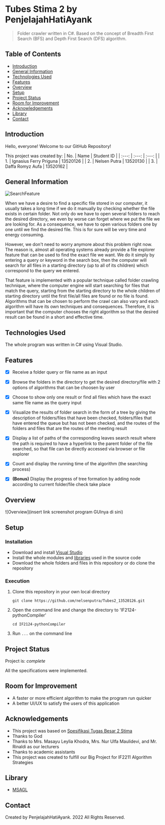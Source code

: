 # Tubes Stima 2 by PenjelajahHatiAyank
> Folder crawler written in C#. Based on the concept of Breadth First Search (BFS) and Depth First Search (DFS) algorithm.


## Table of Contents
* [Introduction](#introduction)
* [General Information](#general-information)
* [Technologies Used](#technologies-used)
* [Features](#features)
* [Overview](#overview)
* [Setup](#setup)
* [Project Status](#project-status)
* [Room for Improvement](#room-for-improvement)
* [Acknowledgements](#acknowledgements)
* [Library](#library)
* [Contact](#contact)


## Introduction
Hello, everyone! Welcome to our GitHub Repository!

This project was created by:
| No. | Name | Student ID |
| :---: | :---: | :---: |
| 1. | Ignasius Ferry Priguna | 13520126 |
| 2. | Nelsen Putra | 13520130 |
| 3. | Daffa Romyz Aufa | 13520162 |


## General Information
![SearchFeature](https://www.digitalcitizen.life/wp-content/uploads/2020/10/explorer_search_10.png)

When we have a desire to find a specific file stored in our computer, it usually takes a long time if we do it manually by checking whether the file exists in certain folder. Not only do we have to open several folders to reach the desired directory, we even by worse can forget where we put the file we are looking for. As a consequence, we have to open various folders one by one until we find the desired file. This is for sure will be very time and energy consuming.

However, we don't need to worry anymore about this problem right now. The reason is, almost all operating systems already provide a file explorer feature that can be used to find the exact file we want. We do it simply by entering a query or keyword in the search box, then the computer will search for all files in a starting directory (up to all of its children) which correspond to the query we entered.

That feature is implemented with a popular technique called folder crawling technique, where the computer engine will start searching for files that match the query, starting from the starting directory to the whole children of starting directory until the first file/all files are found or no file is found. Algorithms that can be chosen to perform the crawl can also vary and each algorithm will have its own techniques and consequences. Therefore, it is important that the computer chooses the right algorithm so that the desired result can be found in a short and effective time.


## Technologies Used
The whole program was written in C# using Visual Studio.


## Features
- [x] Receive a folder query or file name as an input 
- [x] Browse the folders in the directory to get the desired directory/file with 2 options of algorithms that can be choosen by user
- [x] Choose to show only one result or find all files which have the exact same file name as the query input
- [x] Visualize the results of folder search in the form of a tree by giving the description of folders/files that have been checked, folders/files that have entered the queue but has not been checked, and the routes of the folders and files that are the routes of the meeting result
- [x] Display a list of paths of the corresponding leaves search result where the path is required to have a hyperlink to the parent folder of the file
searched, so that file can be directly accessed via browser or file explorer
- [x] Count and display the running time of the algorithm (the searching process)
- [x] **(Bonus)** Display the progress of tree formation by adding node according to current folder/file check take place


## Overview
![Overview](insert link screenshot program GUInya di sini)


## Setup
### Installation
- Download and install [Visual Studio](https://visualstudio.microsoft.com/vs/) 
- Install the whole modules and [libraries](#library) used in the source code
- Download the whole folders and files in this repository or do clone the repository

### Execution
1. Clone this repository in your own local directory

    `git clone https://github.com/nelsenputra/Tubes2_13520126.git`

2. Open the command line and change the directory to 'IF2124-pythonCompiler'

    `cd IF2124-pythonCompiler`
    
3. Run `...` on the command line


## Project Status
Project is: _complete_

All the specifications were implemented.


## Room for Improvement
- A faster or more efficient algorithm to make the program run quicker
- A better UI/UX to satisfy the users of this application


## Acknowledgements
- This project was based on [Spesifikasi Tugas Besar 2 Stima](https://drive.google.com/file/d/1Enil91-RvdyFESd8eqUBWWyV6OdFU7Hm/view?usp=sharing)
- Thanks to God
- Thanks to Mrs. Masayu Leylia Khodra, Mrs. Nur Ulfa Maulidevi, and Mr. Rinaldi as our lecturers
- Thanks to academic assistants
- This project was created to fulfill our Big Project for IF2211 Algorithm Strategies

## Library
* [MSAGL](https://www.microsoft.com/en-us/research/project/microsoft-automatic-graph-layout/)

## Contact
Created by PenjelajahHatiAyank. 2022 All Rights Reserved.
